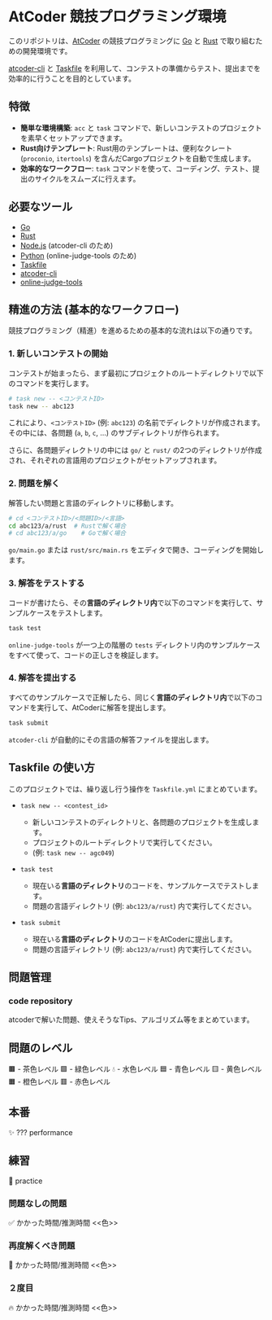 # AtCoder 競技プログラミング環境

このリポジトリは、[AtCoder](https://atcoder.jp/) の競技プログラミングに [Go](https://go.dev/) と [Rust](https://www.rust-lang.org/) で取り組むための開発環境です。

[atcoder-cli](https://github.com/Tatamo/atcoder-cli) と [Taskfile](https://taskfile.dev/) を利用して、コンテストの準備からテスト、提出までを効率的に行うことを目的としています。

## 特徴

- **簡単な環境構築**: `acc` と `task` コマンドで、新しいコンテストのプロジェクトを素早くセットアップできます。
- **Rust向けテンプレート**: Rust用のテンプレートは、便利なクレート (`proconio`, `itertools`) を含んだCargoプロジェクトを自動で生成します。
- **効率的なワークフロー**: `task` コマンドを使って、コーディング、テスト、提出のサイクルをスムーズに行えます。

## 必要なツール

- [Go](https://go.dev/)
- [Rust](https://www.rust-lang.org/)
- [Node.js](https://nodejs.org/) (atcoder-cli のため)
- [Python](https://www.python.org/) (online-judge-tools のため)
- [Taskfile](https://taskfile.dev/installation/)
- [atcoder-cli](https://github.com/Tatamo/atcoder-cli)
- [online-judge-tools](https://github.com/online-judge-tools/oj)

## 精進の方法 (基本的なワークフロー)

競技プログラミング（精進）を進めるための基本的な流れは以下の通りです。

### 1. 新しいコンテストの開始

コンテストが始まったら、まず最初にプロジェクトのルートディレクトリで以下のコマンドを実行します。

```bash
# task new -- <コンテストID>
task new -- abc123
```

これにより、`<コンテストID>` (例: `abc123`) の名前でディレクトリが作成されます。
その中には、各問題 (`a`, `b`, `c`, ...) のサブディレクトリが作られます。

さらに、各問題ディレクトリの中には `go/` と `rust/` の2つのディレクトリが作成され、それぞれの言語用のプロジェクトがセットアップされます。

### 2. 問題を解く

解答したい問題と言語のディレクトリに移動します。

```bash
# cd <コンテストID>/<問題ID>/<言語>
cd abc123/a/rust  # Rustで解く場合
# cd abc123/a/go    # Goで解く場合
```

`go/main.go` または `rust/src/main.rs` をエディタで開き、コーディングを開始します。

### 3. 解答をテストする

コードが書けたら、その**言語のディレクトリ内**で以下のコマンドを実行して、サンプルケースをテストします。

```bash
task test
```

`online-judge-tools` が一つ上の階層の `tests` ディレクトリ内のサンプルケースをすべて使って、コードの正しさを検証します。

### 4. 解答を提出する

すべてのサンプルケースで正解したら、同じく**言語のディレクトリ内**で以下のコマンドを実行して、AtCoderに解答を提出します。

```bash
task submit
```

`atcoder-cli` が自動的にその言語の解答ファイルを提出します。

## Taskfile の使い方

このプロジェクトでは、繰り返し行う操作を `Taskfile.yml` にまとめています。

- `task new -- <contest_id>`
  - 新しいコンテストのディレクトリと、各問題のプロジェクトを生成します。
  - プロジェクトのルートディレクトリで実行してください。
  - (例: `task new -- agc049`)

- `task test`
  - 現在いる**言語のディレクトリ**のコードを、サンプルケースでテストします。
  - 問題の言語ディレクトリ (例: `abc123/a/rust`) 内で実行してください。

- `task submit`
  - 現在いる**言語のディレクトリ**のコードをAtCoderに提出します。
  - 問題の言語ディレクトリ (例: `abc123/a/rust`) 内で実行してください。 

## 問題管理

### code repository

atcoderで解いた問題、使えそうなTips、アルゴリズム等をまとめています。

## 問題のレベル
:brown_square: - 茶色レベル
:green_square: - 緑色レベル
:droplet: - 水色レベル
:blue_square: - 青色レベル
:yellow_square: - 黄色レベル
:orange_square: - 橙色レベル
:red_square: - 赤色レベル

## 本番
:sparkles: ??? performance

## 練習
:hammer: practice

### 問題なしの問題
:white_check_mark: かかった時間/推測時間 <<色>>

### 再度解くべき問題
:rotating_light: かかった時間/推測時間 <<色>>

### ２度目
:fire: かかった時間/推測時間 <<色>> 